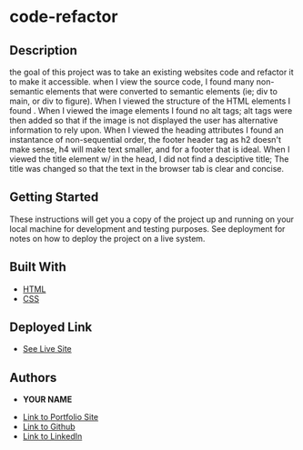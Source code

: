 # code-refactor

## Description

the goal of this project was to take an existing websites code and refactor it to make it accessible. when I view the source code, I found many non-semantic elements that were converted to semantic elements (ie; div to main, or div to figure). When I viewed the structure of the HTML elements I found . When I viewed the image elements I found no alt tags; alt tags were then added so that if the image is not displayed the user has alternative information to rely upon. When I viewed the heading attributes I found an instantance of non-sequential order, the footer header tag as h2 doesn't make sense, h4 will make text smaller, and for a footer that is ideal. When I viewed the title element w/ in the head, I did not find a desciptive title; The title was changed so that the text in the browser tab is clear and concise.
## Getting Started

These instructions will get you a copy of the project up and running on your local machine for development and testing purposes. See deployment for notes on how to deploy the project on a live system.

## Built With

* [HTML](https://developer.mozilla.org/en-US/docs/Web/HTML)
* [CSS](https://developer.mozilla.org/en-US/docs/Web/CSS)

## Deployed Link

* [See Live Site](#)


## Authors

* **YOUR NAME** 

- [Link to Portfolio Site](#)
- [Link to Github](https://github.com/leclairb82/)
- [Link to LinkedIn](www.linkedin.com/in/brett-leclair-71a8bab)


